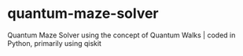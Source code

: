 # quantum-maze-solver
Quantum Maze Solver using the concept of Quantum Walks | coded in Python, primarily using qiskit
